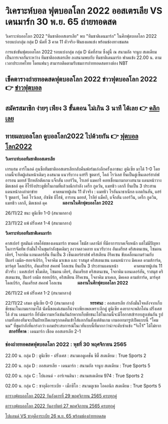 # วิเคราะห์บอล ฟุตบอลโลก 2022 ออสเตรเลีย VS เดนมาร์ก 30 พ.ย. 65 ถ่ายทอดสด

วิเคราะห์บอลโลก 2022 "ทีมชาติออสเตรเลีย" พบ "ทีมชาติเดนมาร์ก" ในศึกฟุตบอลโลก 2022 รอบแบ่งกลุ่ม กลุ่ม D นัดที่ 3 คาด 11 ตัวจริง-ฟันธงผลแข่ง พร้อมช่องทางชมสด

การแข่งขันฟุตบอลโลก 2022 รอบแบ่งกลุ่ม กลุ่ม D นัดที่สาม ซึ่งคู่นี้ ณ สนามอัล จานูบ สเตเดียม เป็นการเจอกันระหว่าง ทีมชาติออสเตรเลีย ลงสนามพบกับ ทีมชาติเดนมาร์ก ฟาดแข้ง 22.00 น. ตามเวลาประเทศไทย โดยแฟนๆ สามารถติดตามรับชมการถ่ายทอดสดทางช่อง NBT

## เช็คตารางถ่ายทอดสดฟุตบอลโลก 2022 ข่าวฟุตบอลโลก 2022 👉 [ข่าวฟุตบอล](https://line.me/R/ti/p/@ufa88v4)

## สมัครสมาชิก ง่ายๆ เพียง 3 ขั้นตอน ไม่เกิน 3 นาที ได้เลย 👉 [คลิกเลย](https://member.ufa88s.info/register/?s=wwwufa88s&lang=th)

## ทายผลบอลโลก ดูบอลโลก2022 ไปด้วยกัน 👉 [ฟุตบอลโลก2022](https://www.xn--2022-4do9a0go3a2c0da6hzg9eya.com/)

**วิเคราะห์บอลทีมชาติออสเตรเลีย**

เกรแฮม อาร์โนลด์ กุนซือทีมชาติออสเตรเลียกลับคืนฟอร์มเก่งอีกครั้งเอาชนะ ตูนิเซีย มาได้ 1-0 โดยเกมนี้จะยึดผู้เล่นหน้าเดิมๆ ลงสนาม แนวรับวาง แฮร์รี ซูตตาร์, ไคล์ โรว์เลส ยืนเป็นคู่เซ็นเตอร์ฮาล์ฟ อารอน มอยส์ ปักหลักตัดเกม แจ็กสัน เออร์วีน, ไรเลย์ แมคกรี คอยเชื่อนเกมกลางสนาม แดนหน้าวาง มิตเชลล์ ดุค ฮีโร่ยิงประตูชัยในเกมที่แล้วผนึกกำลัง เคร็ก กูดวัน, แมทธิว เลกกี ยืนเป็น 3 ประสานแดนหน้าลงล่าตาข่าย
      
คาดหมายผู้เล่น 11 ตัวจริง : แมทธิว ไรอันนาธาเนียล แอตกินสัน, แฮร์รี ซูตตาร์, ไคล์ โรว์เลส, อัซซิช บีไฮช์, อารอน มอยส์, ไรลีย์ แม็คกี, แจ็กสัน เออร์วีน, เคร็ก กูดวิน, แมทธิว เลกกี, มิตเชลล์ ดุค
      
**ผลงานในศึกฟุตบอลโลก 2022**

26/11/22 ชนะ ตูนิเซีย 1-0 (สนามกลาง)

23/11/22 แพ้ ฝรั่งเศส 1-4 (สนามกลาง)

**วิเคราะห์บอลทีมชาติเดนมาร์ก**

คาสเปอร์ ฮูลมันด์ เฮดโค้ชของเดนมาร์ก ขาดแค่ โธมัส เดลานีย์ ที่มีอาการบาดเจ็บหนัก แต่ไม่มีปัญหาในการจัดทัพ ยังมั่นใจในขุมกำลังชุดเดิมๆ ลงวาดลวดลาย แนวรับวาง อันเดรียส คริสเตนเซน, ไซมอน เคียร์, โจอาคิม แอนเดอร์สัน ยืนเป็น 3 เซ็นเตอร์ฮาล์ฟ คริสเตียน อีริคเซน ขับเคลื่อนเกมร่วมกับ ปิแอร์ เมมิล-ฮอยจ์เบิร์ก, โจอาคิม มาเชเล และ ราสมุส คริสเตนเซน แดนหน้าวาง มิคเคล ดามส์การ์ด, มาร์คุส โดลเบิร์ก, อันเดรียส สคอฟ โอลเซน ยืนเป็น 3 ประสานแดนหน้า
      
คาดหมายผู้เล่น 11 ตัวจริง : แคสเปอร์ ชไมเคิล, ไซมอน เคียร์, อันเดรียส คริสเตนเซน, โจอาคิม แอนเดอร์สัน, ราสมุส คริสเตนเซน, ปิแอร์ เอมิล ฮอยเบิร์ก, คริสเตียน อีริคเซน, โจอาคิม มาเคเล, มิคเคล ดามส์การ์ด, มาร์คุส โดลเบิร์ก, อันเดรียส สคอฟ โอลเซน
      
**ผลงานในศึกฟุตบอลโลก 2022**

26/11/22 แพ้ ฝรั่งเศส 1-2 (สนามกลาง)

22/11/22 เสมอ ตูนิเซีย 0-0 (สนามกลาง)
      
**ทรรศนะ** : ออสเตรเลีย กำลังมั่นใจหลังจากเก็บชัยชนะในเกมแรกมาได้ นัดนี้ขอแค่เสมอก็น่าจะเพียงพอเพราะอีกคู่ ตูนิเซีย คงยากจะพลิกโค่น ฝรั่งเศส ได้ ส่วน เดนมาร์ก ก็ยังมีความหวังเช่นกันถ้าหากเก็บชัยชนะได้ในเกมนี้จะมีโอกาสเข้ารอบสูงเช่นกัน รูปเกมทั้งสองทีมจะเป็นฝ่ายเปิดเกมรุกกดดันเข้าใส่แลกกันตั้งแต่ต้นเกม เกมออกมารูปเปิดแบบนี้ “โคมนม” ที่ขุมกำลังที่แกร่งกว่า แถมประสบการณ์ในเวทีแบบนี้ที่มากกว่าน่าจะดับซ่าแข้ง “จิงโจ้” ได้ไม่ยาก
 
**สกอร์ที่คาด** : เดนมาร์ก เชือด ออสเตรเลีย 2-1

### ช่องถ่ายทอดสดฟุตบอลโลก 2022 : พุธที่ 30 พฤศจิกายน 2565

22.00 น. กลุ่ม D : ตูนิเซีย - ฝรั่งเศส : สนามเอดูเคชั่น ซิตี้ สเตเดียม : True Sports 2

22.00 น. กลุ่ม D : ออสเตรเลีย - เดนมาร์ก : สนามอัล จานูบ สเตเดียม : True Sports 5

02.00 น. กลุ่ม C : โปแลนด์ - อาร์เจนตินา : สนามสเตเดียม 974 : True Sports 2

02.00 น. กลุ่ม C : ซาอุดีอาระเบีย - เม็กซิโก : สนามลูเซล ไอคอนิก สเตเดียม : True Sports 5

[ตารางฟุตบอลโลก 2022 วันอังคารที่ 29 พฤศจิกายน 2565 ครบทุกคู่](https://atom.io/packages/%E0%B8%95%E0%B8%B2%E0%B8%A3%E0%B8%B2%E0%B8%87%E0%B8%9F%E0%B8%B8%E0%B8%95%E0%B8%9A%E0%B8%AD%E0%B8%A5%E0%B9%82%E0%B8%A5%E0%B8%81%202022%20%E0%B8%A7%E0%B8%B1%E0%B8%99%E0%B8%AD%E0%B8%B1%E0%B8%87%E0%B8%84%E0%B8%B2%E0%B8%A3%E0%B8%97%E0%B8%B5%E0%B9%88%2029%20%E0%B8%9E%E0%B8%A4%E0%B8%A8%E0%B8%88%E0%B8%B4%E0%B8%81%E0%B8%B2%E0%B8%A2%E0%B8%99%202565%20%E0%B8%84%E0%B8%A3%E0%B8%9A%E0%B8%97%E0%B8%B8%E0%B8%81%E0%B8%84%E0%B8%B9%E0%B9%88)

[ตารางฟุตบอลโลก 2022 วันอาทิตย์ 27 พฤศจิกายน 2565 ครบทุกคู่](https://atom.io/themes/%E0%B8%95%E0%B8%B2%E0%B8%A3%E0%B8%B2%E0%B8%87%E0%B8%9F%E0%B8%B8%E0%B8%95%E0%B8%9A%E0%B8%AD%E0%B8%A5%E0%B9%82%E0%B8%A5%E0%B8%81%202022%20%E0%B8%A7%E0%B8%B1%E0%B8%99%E0%B8%AD%E0%B8%B2%E0%B8%97%E0%B8%B4%E0%B8%95%E0%B8%A2%E0%B9%8C%2027%20%E0%B8%9E%E0%B8%A4%E0%B8%A8%E0%B8%88%E0%B8%B4%E0%B8%81%E0%B8%B2%E0%B8%A2%E0%B8%99%202565%20%E0%B8%84%E0%B8%A3%E0%B8%9A%E0%B8%97%E0%B8%B8%E0%B8%81%E0%B8%84%E0%B8%B9%E0%B9%88)

[โปแลนด์ VS ซาอุดีอาระเบีย 26 พ.ย. 65 พร้อมช่องถ่ายทอดสด](https://atom.io/themes/%E0%B9%82%E0%B8%9B%E0%B9%81%E0%B8%A5%E0%B8%99%E0%B8%94%E0%B9%8C%20vs%20%E0%B8%8B%E0%B8%B2%E0%B8%AD%E0%B8%B8%E0%B8%94%E0%B8%B5%E0%B8%AD%E0%B8%B2%E0%B8%A3%E0%B8%B0%E0%B9%80%E0%B8%9A%E0%B8%B5%E0%B8%A2%2026%20%E0%B8%9E.%E0%B8%A2.%2065%20%E0%B8%9E%E0%B8%A3%E0%B9%89%E0%B8%AD%E0%B8%A1%E0%B8%8A%E0%B9%88%E0%B8%AD%E0%B8%87%E0%B8%96%E0%B9%88%E0%B8%B2%E0%B8%A2%E0%B8%97%E0%B8%AD%E0%B8%94%E0%B8%AA%E0%B8%94%E0%B8%84%E0%B8%A3%E0%B8%9A%E0%B8%97%E0%B8%B8%E0%B8%81%E0%B8%84%E0%B8%B9%E0%B9%88)
